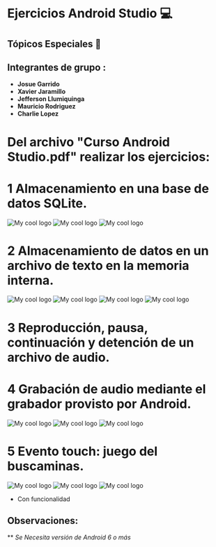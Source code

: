 # Ejercicios Android Studio :computer:

## Tópicos Especiales :iphone:

## Integrantes de grupo : 

* **Josue Garrido** 
* **Xavier Jaramillo** 
* **Jefferson Llumiquinga**  
* **Mauricio Rodriguez**
* **Charlie Lopez**


# Del archivo "Curso Android Studio.pdf" realizar los ejercicios:

# 1 **Almacenamiento en una base de datos SQLite.**

<img src="../master/1. Almacenamiento en una Base de Datos SQLite/1.png" alt="My cool logo"/>
<img src="../master/1. Almacenamiento en una Base de Datos SQLite/2.png" alt="My cool logo"/>
<img src="../master/1. Almacenamiento en una Base de Datos SQLite/3.png" alt="My cool logo"/>

# 2 **Almacenamiento de datos en un archivo de texto en la memoria interna.**

<img src="../master/2. Almacenamiento de Datos en un archivo de texto en la Memoria Interna/1.png" alt="My cool logo"/>
<img src="../master/2. Almacenamiento de Datos en un archivo de texto en la Memoria Interna/2.png" alt="My cool logo"/>
<img src="../master/2. Almacenamiento de Datos en un archivo de texto en la Memoria Interna/3.png" alt="My cool logo"/>
<img src="../master/2. Almacenamiento de Datos en un archivo de texto en la Memoria Interna/4.png" alt="My cool logo"/>

# 3 **Reproducción, pausa, continuación y detención de un archivo de audio.**

# 4 **Grabación de audio mediante el grabador provisto por Android.**

<img src="../master/4. Reproduccion, pausa, continuacion y detencion de un archivo de audio/1.png" alt="My cool logo"/>
<img src="../master/4. Reproduccion, pausa, continuacion y detencion de un archivo de audio/2.png" alt="My cool logo"/>
<img src="../master/4. Reproduccion, pausa, continuacion y detencion de un archivo de audio/3.png" alt="My cool logo"/>


# 5 **Evento touch: juego del buscaminas.**

<img src="../master/5. Evento toch - Juego del Buscaminas/1.png" alt="My cool logo"/>
<img src="../master/5. Evento toch - Juego del Buscaminas/2.png" alt="My cool logo"/>
<img src="../master/5. Evento toch - Juego del Buscaminas/3.png" alt="My cool logo"/>




* Con funcionalidad


## Observaciones:

** *Se Necesita versión de Android 6 o más*


